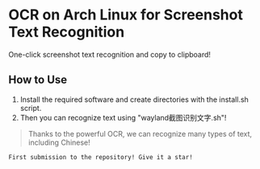 # OCR on Arch Linux for Screenshot Text Recognition

One-click screenshot text recognition and copy to clipboard!
## How to Use
1. Install the required software and create directories with the install.sh script.
2. Then you can recognize text using "wayland截图识别文字.sh"!

>Thanks to the powerful OCR, we can recognize many types of text, including Chinese!
		
	First submission to the repository! Give it a star!